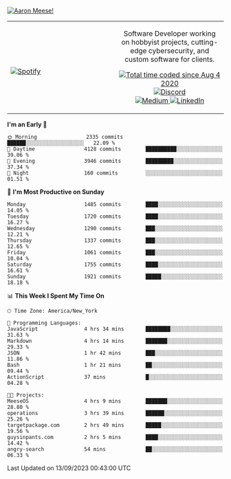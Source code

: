 [![Aaron Meese!](https://user-images.githubusercontent.com/17814535/88975338-a2aabf00-d27f-11ea-963f-8a19608716b4.png)](https://github.com/ajmeese7/readme-ascii "README ASCII")

<!-- Modified from project here: https://github.com/novatorem/novatorem -->
<table width="100%">
  <tr>
  <td width="50%">

&nbsp; <br> [![Spotify](https://ajmeese7.vercel.app/api/spotify)](https://open.spotify.com/user/ajmeese)

  </td>
  <td width="50%">
    <p align="center">
    Software Developer working on hobbyist projects, cutting-edge cybersecurity, and custom software for clients.
    </p>
    <p align="center">
      <a href="https://wakatime.com/@f726891d-3b02-46cd-9b60-e8c59f9e2b14">
        <img src="https://wakatime.com/badge/user/f726891d-3b02-46cd-9b60-e8c59f9e2b14.svg" alt="Total time coded since Aug 4 2020" title="WakaTime" />
      </a>
      <a href="http://link.aaronmeese.com/discord">
        <img src="https://img.shields.io/badge/discord-ajmeese7%234835-369?style=flat-square&logo=discord&logoColor=white&color=purple" alt="Discord" title="Discord">
      </a>
      <br />
      <a href="https://link.aaronmeese.com/medium">
        <img src="https://img.shields.io/badge/medium-ajmeese7-1DB954?style=flat-square&logo=medium&logoColor=white" alt="Medium" title="Medium">
      </a>
      <a href="https://link.aaronmeese.com/linkedin">
        <img src="https://img.shields.io/badge/linkedIn-aaronmeese-1DB954?style=flat-square&logo=linkedin&logoColor=white&color=blue" alt="LinkedIn" title="LinkedIn">
      </a>
    </p>
  </td>

</table>

[//]: <> (The `&nbsp;` is to have Aphelion take up more space)

<!--START_SECTION:waka-->
**I'm an Early 🐤** 

```text
🌞 Morning                2335 commits        ██████░░░░░░░░░░░░░░░░░░░   22.09 % 
🌆 Daytime                4128 commits        ██████████░░░░░░░░░░░░░░░   39.06 % 
🌃 Evening                3946 commits        █████████░░░░░░░░░░░░░░░░   37.34 % 
🌙 Night                  160 commits         ░░░░░░░░░░░░░░░░░░░░░░░░░   01.51 % 
```
📅 **I'm Most Productive on Sunday** 

```text
Monday                   1485 commits        ████░░░░░░░░░░░░░░░░░░░░░   14.05 % 
Tuesday                  1720 commits        ████░░░░░░░░░░░░░░░░░░░░░   16.27 % 
Wednesday                1290 commits        ███░░░░░░░░░░░░░░░░░░░░░░   12.21 % 
Thursday                 1337 commits        ███░░░░░░░░░░░░░░░░░░░░░░   12.65 % 
Friday                   1061 commits        ███░░░░░░░░░░░░░░░░░░░░░░   10.04 % 
Saturday                 1755 commits        ████░░░░░░░░░░░░░░░░░░░░░   16.61 % 
Sunday                   1921 commits        █████░░░░░░░░░░░░░░░░░░░░   18.18 % 
```


📊 **This Week I Spent My Time On** 

```text
🕑︎ Time Zone: America/New_York

💬 Programming Languages: 
JavaScript               4 hrs 34 mins       ████████░░░░░░░░░░░░░░░░░   31.63 % 
Markdown                 4 hrs 14 mins       ███████░░░░░░░░░░░░░░░░░░   29.33 % 
JSON                     1 hr 42 mins        ███░░░░░░░░░░░░░░░░░░░░░░   11.86 % 
Bash                     1 hr 21 mins        ██░░░░░░░░░░░░░░░░░░░░░░░   09.44 % 
ActionScript             37 mins             █░░░░░░░░░░░░░░░░░░░░░░░░   04.28 % 

🐱‍💻 Projects: 
MeeseOS                  4 hrs 9 mins        ███████░░░░░░░░░░░░░░░░░░   28.80 % 
operations               3 hrs 39 mins       ██████░░░░░░░░░░░░░░░░░░░   25.26 % 
targetpackage.com        2 hrs 49 mins       █████░░░░░░░░░░░░░░░░░░░░   19.56 % 
guysinpants.com          2 hrs 5 mins        ████░░░░░░░░░░░░░░░░░░░░░   14.42 % 
angry-search             54 mins             ██░░░░░░░░░░░░░░░░░░░░░░░   06.33 % 
```


 Last Updated on 13/09/2023 00:43:00 UTC
<!--END_SECTION:waka-->
